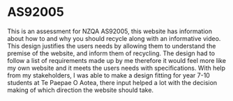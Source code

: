 # AS92005
This is an assessment for NZQA AS92005, this website has information about how to and why you should recycle along with an informative video. This design justifies the users needs by allowing them to understand the premise of the website, and inform them of recycling. The design had to follow a list of requirements made up by me therefore it would feel more like my own website and it meets the users needs with specifications. With help from my stakeholders, I was able to make a design fitting for year 7-10 students at Te Paepae O Aotea, there input helped a lot with the decision making of which direction the website should take.